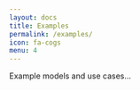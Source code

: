 ```yaml
---
layout: docs
title: Examples
permalink: /examples/
icon: fa-cogs
menu: 4
---
```


Example models and use cases...
